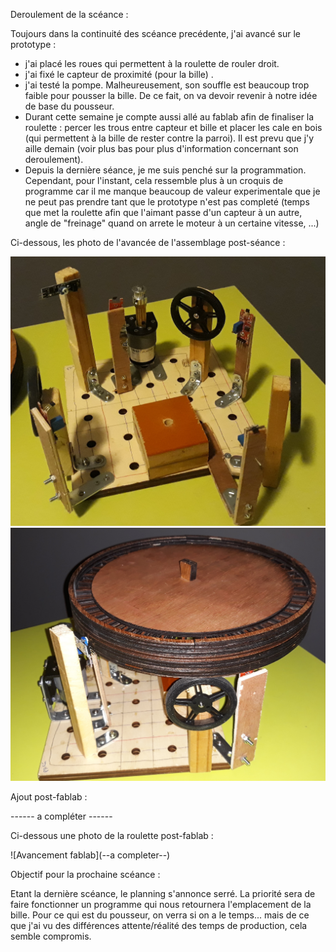 Deroulement de la scéance :

Toujours dans la continuité des scéance precédente, j'ai avancé sur le prototype :

- j'ai placé les roues qui permettent à la roulette de rouler droit.
- j'ai fixé le capteur de proximité (pour la bille) .
- j'ai testé la pompe. Malheureusement, son souffle est beaucoup trop faible pour pousser la bille. De ce fait, on va devoir revenir à notre idée de base du pousseur.
- Durant cette semaine je compte aussi allé au fablab afin de finaliser la roulette : percer les trous entre capteur et bille et placer les cale en bois (qui permettent à la bille de rester contre la parroi). Il est prevu que j'y aille demain (voir plus bas pour plus d'information concernant son deroulement).
- Depuis la dernière séance, je me suis penché sur la programmation. Cependant, pour l'instant, cela ressemble plus à un croquis de programme car il me manque beaucoup de valeur experimentale que je ne peut pas prendre tant que le prototype n'est pas completé (temps que met la roulette afin que l'aimant passe d'un capteur à un autre, angle de "freinage" quand on arrete le moteur à un certaine vitesse, ...)

Ci-dessous, les photo de l'avancée de l'assemblage post-séance :

![Avancement actuel_sansRoue](https://github.com/CharlyDucrocq/RouletteAuto/blob/master/Documents/Images/20190227_194511%5B1%5D.jpg?raw=true)
![Avancement actuel_avecRoue](https://github.com/CharlyDucrocq/RouletteAuto/blob/master/Documents/Images/20190227_194537%5B1%5D.jpg?raw=true)

Ajout post-fablab :


------ a compléter ------

Ci-dessous une photo de la roulette post-fablab :

![Avancement fablab](--a completer--)

Objectif pour la prochaine scéance :

Etant la dernière scéance, le planning s'annonce serré. 
La priorité sera de faire fonctionner un programme  qui nous retournera l'emplacement de la bille. 
Pour ce qui est du pousseur, on verra si on a le temps... mais de ce que j'ai vu des différences attente/réalité des temps de production, cela semble compromis.
